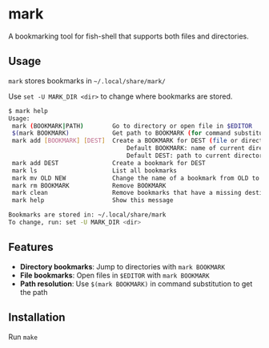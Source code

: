 # mark

A bookmarking tool for fish-shell that supports both files and directories.

## Usage

`mark` stores bookmarks in `~/.local/share/mark/`

Use `set -U MARK_DIR <dir>` to change where bookmarks are stored.

```sh
$ mark help
Usage:
 mark (BOOKMARK|PATH)        Go to directory or open file in $EDITOR
 $(mark BOOKMARK)            Get path to BOOKMARK (for command substitution)
 mark add [BOOKMARK] [DEST]  Create a BOOKMARK for DEST (file or directory)
                                 Default BOOKMARK: name of current directory
                                 Default DEST: path to current directory
 mark add DEST               Create a bookmark for DEST
 mark ls                     List all bookmarks
 mark mv OLD NEW             Change the name of a bookmark from OLD to NEW
 mark rm BOOKMARK            Remove BOOKMARK
 mark clean                  Remove bookmarks that have a missing destination
 mark help                   Show this message

Bookmarks are stored in: ~/.local/share/mark
To change, run: set -U MARK_DIR <dir>
```

## Features

- **Directory bookmarks**: Jump to directories with `mark BOOKMARK`
- **File bookmarks**: Open files in `$EDITOR` with `mark BOOKMARK`
- **Path resolution**: Use `$(mark BOOKMARK)` in command substitution to get the path

## Installation

Run `make`
